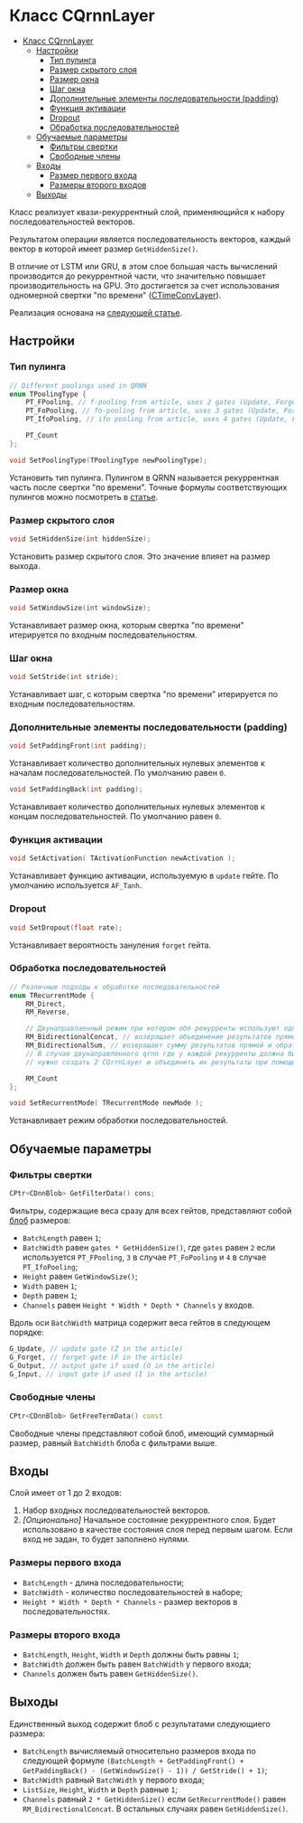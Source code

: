 # Класс CQrnnLayer

<!-- TOC -->

- [Класс CQrnnLayer](#класс-cqrnnlayer)
    - [Настройки](#настройки)
        - [Тип пулинга](#тип-пулинга)
        - [Размер скрытого слоя](#размер-скрытого-слоя)
        - [Размер окна](#размер-окна)
        - [Шаг окна](#шаг-окна)
        - [Дополнительные элементы последовательности (padding)](#дополнительные-элементы-последовательности-(padding))
        - [Функция активации](#функция-активации)
        - [Dropout](#dropout)
        - [Обработка последовательностей](#обработка-последовательностей)
    - [Обучаемые параметры](#обучаемые-параметры)
        - [Фильтры свертки](#фильтры-свертки)
        - [Свободные члены](#свободные-члены)
    - [Входы](#входы)
        - [Размер первого входа](#размер-первого-входа)
        - [Размеры второго входов](#размеры-второго-входов)
    - [Выходы](#выходы)

<!-- /TOC -->

Класс реализует квази-рекуррентный слой, применяющийся к набору последовательностей векторов.

Результатом операции является последовательность векторов, каждый вектор в которой имеет размер `GetHiddenSize()`.

В отличие от LSTM или GRU, в этом слое большая часть вычислений производится до рекуррентной части, что значительно повышает производительность на GPU.
Это достигается за счет использования одномерной свертки "по времени" ([CTimeConvLayer](ConvolutionLayers/TimeConvLayer.md)).

Реализация основана на [следующей статье](https://arxiv.org/abs/1611.01576).

## Настройки

### Тип пулинга

```c++
// Different poolings used in QRNN
enum TPoolingType {
    PT_FPooling, // f-pooling from article, uses 2 gates (Update, Forget)
    PT_FoPooling, // fo-pooling from article, uses 3 gates (Update, Forget, Output)
    PT_IfoPooling, // ifo pooling from article, uses 4 gates (Update, Forget, Output, Input)

    PT_Count
};

void SetPoolingType(TPoolingType newPoolingType);
```

Установить тип пулинга. Пулингом в QRNN называется рекуррентная часть после свертки "по времени".
Точные формулы соответствующих пулингов можно посмотреть в [статье](https://arxiv.org/abs/1611.01576).

### Размер скрытого слоя

```c++
void SetHiddenSize(int hiddenSize);
```

Установить размер скрытого слоя. Это значение влияет на размер выхода.

### Размер окна

```c++
void SetWindowSize(int windowSize);
```

Устанавливает размер окна, которым свертка "по времени" итерируется по входным последовательностям.

### Шаг окна

```c++
void SetStride(int stride);
```

Устанавливает шаг, с которым свертка "по времени" итерируется по входным последовательностям.

### Дополнительные элементы последовательности (padding)

```c++
void SetPaddingFront(int padding);
```

Устанавливает количество дополнительных нулевых элементов к началам последовательностей. По умолчанию равен `0`.

```c++
void SetPaddingBack(int padding);
```

Устанавливает количество дополнительных нулевых элементов к концам последовательностей. По умолчанию равен `0`.

### Функция активации

```c++
void SetActivation( TActivationFunction newActivation );
```

Устанавливает функцию активации, используемую в `update` гейте. По умолчанию используется `AF_Tanh`.

### Dropout

```c++
void SetDropout(float rate);
```

Устанавливает вероятность зануления `forget` гейта.

### Обработка последовательностей

```c++
// Различные подходы к обработке последовательностей
enum TRecurrentMode {
    RM_Direct,
    RM_Reverse,

    // Двунаправлаенный режим при котором обе рекурренты используют одну и ту же свертку по времени
    RM_BidirectionalConcat, // возвращает объединение результатов прямой и обратной рекуррент
    RM_BidirectionalSum, // возвращает сумму результатов прямой и обратной рекуррент
    // В случае двунаправленного qrnn где у каждой рекурренты должна быть своя свертка по времени
    // нужно создать 2 CQrrnLayer и объединить их результаты при помощи CConcatChannelsLayer или CEltwiseSumLayer

    RM_Count
};

void SetRecurrentMode( TRecurrentMode newMode );
```

Устанавливает режим обработки последовательностей.

## Обучаемые параметры

### Фильтры свертки

```c++
CPtr<CDnnBlob> GetFilterData() cons;
```

Фильтры, содержащие веса сразу для всех гейтов, представляют собой [блоб](DnnBlob.md) размеров:

- `BatchLength` равен `1`;
- `BatchWidth` равен `gates * GetHiddenSize()`, где `gates` равен `2` если используется `PT_FPooling`, `3` в случае `PT_FoPooling` и `4` в случае `PT_IfoPooling`;
- `Height` равен `GetWindowSize()`;
- `Width` равен `1`;
- `Depth` равен `1`;
- `Channels` равен `Height * Width * Depth * Channels` у входов.

Вдоль оси `BatchWidth` матрица содержит веса гейтов в следующем порядке:

```c++
G_Update, // update gate (Z in the article)
G_Forget, // forget gate (F in the article)
G_Output, // output gate if used (O in the article)
G_Input, // input gate if used (I in the article)
```

### Свободные члены

```c++
CPtr<CDnnBlob> GetFreeTermData() const
```

Свободные члены представляют собой блоб, имеющий суммарный размер, равный `BatchWidth` блоба с фильтрами выше.

## Входы

Слой имеет от 1 до 2 входов:

1. Набор входных последовательностей векторов.
2. *[Опционально]* Начальное состояние рекуррентного слоя. Будет использовано в качестве состояния слоя перед первым шагом. Если вход не задан, то будет заполнено нулями.

### Размеры первого входа

- `BatchLength` - длина последовательности;
- `BatchWidth` - количество последовательностей в наборе;
- `Height * Width * Depth * Channels` - размер векторов в последовательностях.

### Размеры второго входа

- `BatchLength`, `Height`, `Width` и `Depth` должны быть равны `1`;
- `BatchWidth` должен быть равен `BatchWidth` у первого входа;
- `Channels` должен быть равен `GetHiddenSize()`.

## Выходы

Единственный выход содержит блоб с результатами следующиего размера:

- `BatchLength` вычисляемый относительно размеров входа по следующей формуле `(BatchLength + GetPaddingFront() + GetPaddingBack() - (GetWindowSize() - 1)) / GetStride() + 1)`;
- `BatchWidth` равный `BatchWidth` у первого входа;
- `ListSize`, `Height`, `Width` и `Depth` равные `1`;
- `Channels` равный `2 * GetHiddenSize()` если `GetRecurrentMode()` равен `RM_BidirectionalConcat`. В остальных случаях равен `GetHiddenSize()`.
